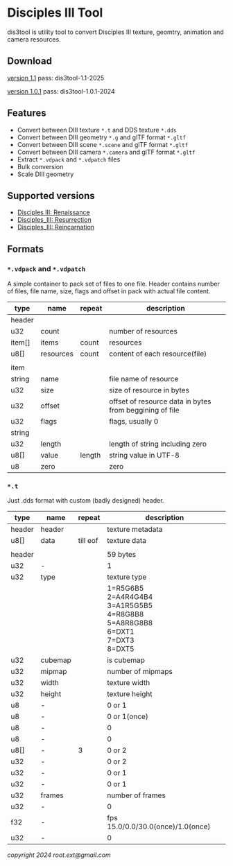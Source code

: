 # Disciples III Tool

dis3tool is utility tool to convert Disciples III texture, geomtry, animation and camera resources.

## Download

[version 1.1](https://github.com/rootext/dis3tool-release/raw/refs/heads/main/dis3tool-1.1-2025.7z)
pass: dis3tool-1.1-2025

[version 1.0.1](https://github.com/rootext/dis3tool-release/raw/refs/heads/main/dis3tool-1.0.1-2024.7z)
pass: dis3tool-1.0.1-2024


## Features
* Convert between DIII texture `*.t` and DDS texture `*.dds `
* Convert between DIII geometry `*.g` and glTF format `*.gltf`
* Convert between DIII scene `*.scene` and glTF format `*.gltf`
* Convert between DIII camera `*.camera` and glTF format `*.gltf`
* Extract `*.vdpack` and `*.vdpatch` files
* Bulk conversion
* Scale DIII geometry

## Supported versions
* [Disciples III: Renaissance](https://en.wikipedia.org/wiki/Disciples_III:_Renaissance#Renaissance)
* [Disciples_III: Resurrection](https://en.wikipedia.org/wiki/Disciples_III:_Renaissance#Resurrection)
* [Disciples_III: Reincarnation](https://en.wikipedia.org/wiki/Disciples_III:_Renaissance#Reincarnation)

## Formats

### `*.vdpack` and `*.vdpatch`

A simple container to pack set of files to one file.
Header contains number of files, file name, size, flags and offset in pack with actual file content.

|type|name|repeat|description|
|---|---|---|---|
|header|
|u32|count||number of resources|
|item[]|items|count|resources|
|u8[]|resources|count|content of each resource(file)|
||
|item|
|string|name||file name of resource
|u32|size||size of resource in bytes|
|u32|offset||offset of resource data in bytes from beggining of file|
|u32|flags||flags, usually 0|
|string|
|u32|length||length of string including zero|
|u8[]|value|length|string value in UTF-8|
|u8|zero||zero|

### `*.t`

Just .dds format with custom (badly designed) header.

|type|name|repeat|description|
|---|---|---|---|
|header|header||texture metadata|
|u8[]|data|till eof|texture data|
||
|header|||59 bytes|
|u32|-||1|
|u32|type||texture type|
||||1=R5G6B5<br/> 2=A4R4G4B4<br/> 3=A1R5G5B5<br/> 4=R8G8B8<br/> 5=A8R8G8B8<br/> 6=DXT1<br/> 7=DXT3<br/> 8=DXT5|
|u32|cubemap||is cubemap|
|u32|mipmap||number of mipmaps|
|u32|width||texture width|
|u32|height||texture height|
|u8|-||0 or 1|
|u8|-||0 or 1(once)|
|u8|-||0|
|u8|-||0|
|u8[]|-|3|0 or 2|
|u32|-||0 or 2|
|u32|-||0 or 1|
|u32|-||0 or 1|
|u32|frames||number of frames|
|u32|-||0|
|f32|-||fps 15.0/0.0/30.0(once)/1.0(once)|
|u32|-||0|

 _copyright 2024 root.ext@gmail.com_

